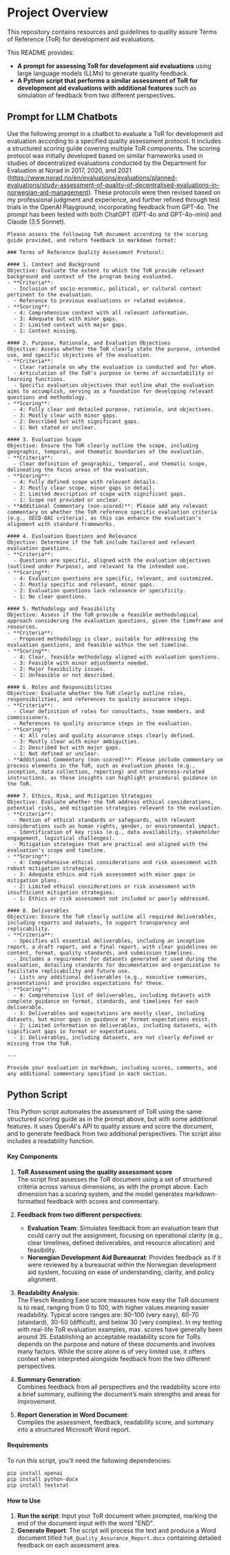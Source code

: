# Project Overview
This repository contains resources and guidelines to quality assure Terms of Reference (ToR) for development aid evaluations. 

This README provides:

- **A prompt for assessing ToR for development aid evaluations** using large language models (LLMs) to generate quality feedback.
- **A Python script that performs a similar assessment of ToR for development aid evaluations with additional features** such as simulation of feedback from two different perspectives.

## Prompt for LLM Chatbots
Use the following prompt in a chatbot to evaluate a ToR for development aid evaluation according to a specified quality assessment protocol. It includes a structured scoring guide covering multiple ToR components. The scoring protocol was initially developed based on similar frameworks used in studies of decentralized evaluations conducted by the Department for Evaluation at Norad in 2017, 2020, and 2021 (https://www.norad.no/en/evaluations/evaluations/planned-evaluations/study-assessment-of-quality-of-decentralised-evaluations-in-norwegian-aid-management). These protocols were then revised based on my professional judgment and experience, and further refined through test trials in the OpenAI Playground, incorporating feedback from GPT-4o. The prompt has been tested with both ChatGPT (GPT-4o and GPT-4o-mini) and Claude (3.5 Sonnet). 
```
Please assess the following ToR document according to the scoring guide provided, and return feedback in markdown format:

### Terms of Reference Quality Assessment Protocol:

#### 1. Context and Background
Objective: Evaluate the extent to which the ToR provide relevant background and context of the program being evaluated.
- **Criteria**:
  - Inclusion of socio-economic, political, or cultural context pertinent to the evaluation.
  - Reference to previous evaluations or related evidence.
- **Scoring**:
  - 4: Comprehensive context with all relevant information.
  - 3: Adequate but with minor gaps.
  - 2: Limited context with major gaps.
  - 1: Context missing.

#### 2. Purpose, Rationale, and Evaluation Objectives
Objective: Assess whether the ToR clearly state the purpose, intended use, and specific objectives of the evaluation.
- **Criteria**:
  - Clear rationale on why the evaluation is conducted and for whom.
  - Articulation of the ToR's purpose in terms of accountability or learning functions.
  - Specific evaluation objectives that outline what the evaluation aims to accomplish, serving as a foundation for developing relevant questions and methodology.
- **Scoring**:
  - 4: Fully clear and detailed purpose, rationale, and objectives.
  - 3: Mostly clear with minor gaps.
  - 2: Described but with significant gaps.
  - 1: Not stated or unclear.

#### 3. Evaluation Scope
Objective: Ensure the ToR clearly outline the scope, including geographic, temporal, and thematic boundaries of the evaluation.
- **Criteria**:
  - Clear definition of geographic, temporal, and thematic scope, delineating the focus areas of the evaluation.
- **Scoring**:
  - 4: Fully defined scope with relevant details.
  - 3: Mostly clear scope, minor gaps in detail.
  - 2: Limited description of scope with significant gaps.
  - 1: Scope not provided or unclear.
- **Additional Commentary (non-scored)**: Please add any relevant commentary on whether the ToR reference specific evaluation criteria (e.g., OECD-DAC criteria), as this can enhance the evaluation’s alignment with standard frameworks.

#### 4. Evaluation Questions and Relevance
Objective: Determine if the ToR include tailored and relevant evaluation questions.
- **Criteria**:
  - Questions are specific, aligned with the evaluation objectives (outlined under Purpose), and relevant to the intended use.
- **Scoring**:
  - 4: Evaluation questions are specific, relevant, and customized.
  - 3: Mostly specific and relevant, minor gaps.
  - 2: Evaluation questions lack relevance or specificity.
  - 1: No clear questions.

#### 5. Methodology and Feasibility
Objective: Assess if the ToR provide a feasible methodological approach considering the evaluation questions, given the timeframe and resources.
- **Criteria**:
  - Proposed methodology is clear, suitable for addressing the evaluation questions, and feasible within the set timeline.
- **Scoring**:
  - 4: Clear, feasible methodology aligned with evaluation questions.
  - 3: Feasible with minor adjustments needed.
  - 2: Major feasibility issues.
  - 1: Unfeasible or not described.

#### 6. Roles and Responsibilities
Objective: Evaluate whether the ToR clearly outline roles, responsibilities, and references to quality assurance steps.
- **Criteria**:
  - Clear definition of roles for consultants, team members, and commissioners.
  - References to quality assurance steps in the evaluation.
- **Scoring**:
  - 4: All roles and quality assurance steps clearly defined.
  - 3: Mostly clear with minor ambiguities.
  - 2: Described but with major gaps.
  - 1: Not defined or unclear.
- **Additional Commentary (non-scored)**: Please include commentary on process elements in the ToR, such as evaluation phases (e.g., inception, data collection, reporting) and other process-related instructions, as these insights can highlight procedural guidance in the ToR.

#### 7. Ethics, Risk, and Mitigation Strategies
Objective: Evaluate whether the ToR address ethical considerations, potential risks, and mitigation strategies relevant to the evaluation.
- **Criteria**:
  - Mention of ethical standards or safeguards, with relevant considerations such as human rights, gender, or environmental impact.
  - Identification of key risks (e.g., data availability, stakeholder engagement, logistical challenges).
  - Mitigation strategies that are practical and aligned with the evaluation's scope and timeline.
- **Scoring**:
  - 4: Comprehensive ethical considerations and risk assessment with robust mitigation strategies.
  - 3: Adequate ethics and risk assessment with minor gaps in mitigation plans.
  - 2: Limited ethical considerations or risk assessment with insufficient mitigation strategies.
  - 1: Ethics or risk assessment not included or poorly addressed.

#### 8. Deliverables
Objective: Ensure the ToR clearly outline all required deliverables, including reports and datasets, to support transparency and replicability.
- **Criteria**:
  - Specifies all essential deliverables, including an inception report, a draft report, and a final report, with clear guidelines on content, format, quality standards, and submission timelines.
  - Includes a requirement for datasets generated or used during the evaluation, detailing standards for documentation and organization to facilitate replicability and future use.
  - Lists any additional deliverables (e.g., executive summaries, presentations) and provides expectations for these.
- **Scoring**:
  - 4: Comprehensive list of deliverables, including datasets with complete guidance on format, standards, and timelines for each deliverable.
  - 3: Deliverables and expectations are mostly clear, including datasets, but minor gaps in guidance or format expectations exist.
  - 2: Limited information on deliverables, including datasets, with significant gaps in format or expectations.
  - 1: Deliverables, including datasets, are not clearly defined or missing from the ToR.

---

Provide your evaluation in markdown, including scores, comments, and any additional commentary specified in each section.
```

## Python Script 

This Python script automates the assessment of ToR using the same structured scoring guide as in the prompt above, but with some additional features. It uses OpenAI's API to quality assure and score the document, and to generate feedback from two additional perspectives. The script also includes a readability function. 

#### Key Components

1. **ToR Assessment using the quality assessment score**\
   The script first assesses the ToR document using a set of structured criteria across various dimensions, as with the prompt above. Each dimension has a scoring system, and the model generates markdown-formatted feedback with scores and commentary.

2. **Feedback from two different perspectives**:

   - **Evaluation Team**: Simulates feedback from an evaluation team that could carry out the assignment, focusing on operational clarity (e.g., clear timelines, defined deliverables, and resource allocation) and feasibility.
   - **Norwegian Development Aid Bureaucrat**: Provides feedback as if it were reviewed by a bureaucrat within the Norwegian development aid system, focusing on ease of understanding, clarity, and policy alignment.

3. **Readability Analysis**:\
   The Flesch Reading Ease score measures how easy the ToR document is to read, ranging from 0 to 100, with higher values meaning easier readability. Typical score ranges are: 90-100 (very easy), 60-70 (standard), 30-50 (difficult), and below 30 (very complex). In my testing with real-life ToR evaluation examples, max. scores have generally been around 35. Establishing an acceptable readability score for ToRs depends on the purpose and nature of these documents and involves many factors. While the score alone is of very limited use, it offers context when interpreted alongside feedback from the two different perspectives.

4. **Summary Generation**:\
   Combines feedback from all perspectives and the readability score into a brief summary, outlining the document’s main strengths and areas for improvement.

5. **Report Generation in Word Document**:\
   Compiles the assessment, feedback, readability score, and summary into a structured Microsoft Word report.

#### Requirements
To run this script, you’ll need the following dependencies:
```
pip install openai
pip install python-docx
pip install textstat
```

#### How to Use

1. **Run the script**: Input your ToR document when prompted, marking the end of the document input with the word "END".
2. **Generate Report**: The script will process the text and produce a Word document titled `ToR_Quality_Assurance_Report.docx` containing detailed feedback on each assessment area.


